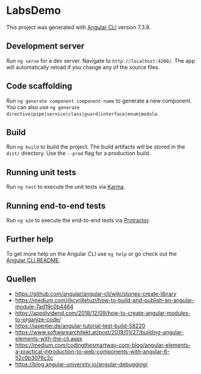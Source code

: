 # LabsDemo

This project was generated with [Angular CLI](https://github.com/angular/angular-cli) version 7.3.8.

## Development server

Run `ng serve` for a dev server. Navigate to `http://localhost:4200/`. The app will automatically reload if you change any of the source files.

## Code scaffolding

Run `ng generate component component-name` to generate a new component. You can also use `ng generate directive|pipe|service|class|guard|interface|enum|module`.

## Build

Run `ng build` to build the project. The build artifacts will be stored in the `dist/` directory. Use the `--prod` flag for a production build.

## Running unit tests

Run `ng test` to execute the unit tests via [Karma](https://karma-runner.github.io).

## Running end-to-end tests

Run `ng e2e` to execute the end-to-end tests via [Protractor](http://www.protractortest.org/).

## Further help

To get more help on the Angular CLI use `ng help` or go check out the [Angular CLI README](https://github.com/angular/angular-cli/blob/master/README.md).


## Quellen

* https://github.com/angular/angular-cli/wiki/stories-create-library
* https://medium.com/@cyrilletuzi/how-to-build-and-publish-an-angular-module-7ad19c0b4464
* https://appdividend.com/2018/12/09/how-to-create-angular-modules-to-organize-code/
* https://jaxenter.de/angular-tutorial-test-build-58220
* https://www.softwarearchitekt.at/post/2019/01/27/building-angular-elements-with-the-cli.aspx
* https://medium.com/codingthesmartway-com-blog/angular-elements-a-practical-introduction-to-web-components-with-angular-6-52c0b3076c2c
* https://blog.angular-university.io/angular-debugging/


